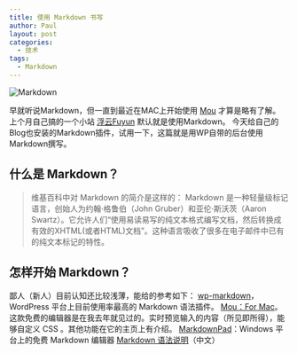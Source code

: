 ```yaml
---
title: 使用 Markdown 书写
author: Paul
layout: post
categories:
  - 技术
tags:
  - Markdown
--- 
```


![Markdown](http://img7.chztv.com/2014-0103/mdmas2.jpg)

早就听说Markdown，但一直到最近在MAC上开始使用 [Mou](http://mouapp.com/) 才算是略有了解。 上个月自己搞的一个小站 [浮云Fuyun](http://www.fuyun.cf) 默认就是使用Markdown。 今天给自己的Blog也安装的Markdown插件，试用一下，这篇就是用WP自带的后台使用Markdown撰写。

## 什么是 Markdown？

> 维基百科中对 Markdown 的简介是这样的： Markdown 是一种轻量级标记语言，创始人为约翰·格鲁伯（John Gruber）和亚伦·斯沃茨（Aaron Swartz）。它允许人们“使用易读易写的纯文本格式编写文档，然后转换成有效的XHTML(或者HTML)文档”。这种语言吸收了很多在电子邮件中已有的纯文本标记的特性。

## 怎样开始 Markdown？

鄙人（新人）目前认知还比较浅薄，能给的参考如下： [wp-markdown](https://wordpress.org/plugins/wp-markdown/)，WordPress 平台上目前使用率最高的 Markdown 语法插件。 [Mou：For Mac](http://mouapp.com/)。这款免费的编辑器是在我去年就见过的。实时预览输入的内容（所见即所得），能够自定义 CSS 。其他功能在它的主页上有介绍。 [MarkdownPad](http://markdownpad.com/)：Windows 平台上的免费 Markdown 编辑器 [Markdown 语法说明](http://wowubuntu.com/markdown/)（中文）

